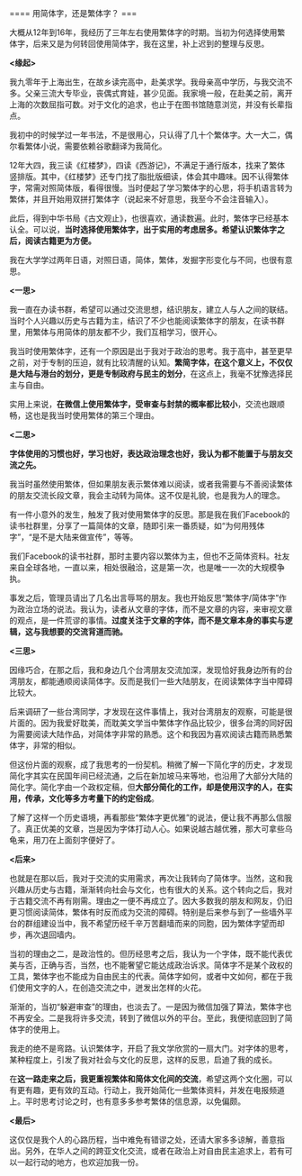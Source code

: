 ==== 用简体字，还是繁体字？ ===

大概从12年到16年，我经历了三年左右使用繁体字的时期。当初为何选择使用繁体字，后来又是为何转回使用简体字，我在这里，补上迟到的整理与反思。

**<缘起>**

我九零年于上海出生，在故乡读完高中，赴美求学。我母亲高中学历，与我交流不多。父亲三流大专毕业，丧偶式育娃，甚少见面。我家境一般，在赴美之前，离开上海的次数屈指可数。对于文化的追求，也止于在图书馆随意浏览，并没有长辈指点。

我初中的时候学过一年书法，不是很用心，只认得了几十个繁体字。大一大二，偶尔看繁体小说，需要依赖谷歌翻译为我简化。

12年大四，我三读《红楼梦》，四读《西游记》，不满足于通行版本，找来了繁体竖排版。其中，《红楼梦》还专门找了脂批版细读，体会其中趣味。因不认得繁体字，常需对照简体版，看得很慢。当时便起了学习繁体字的心思，将手机语言转为繁体，并且开始用双拼打繁体字（说起来不好意思，我至今不会注音输入）。

此后，得到中华书局《古文观止》，也很喜欢，通读数遍。此时，繁体字已经基本认全。可以说，**当时选择使用繁体字，出于实用的考虑居多。希望认识繁体字之后，阅读古籍更为方便。**

我在大学学过两年日语，对照日语，简体，繁体，发掘字形变化与不同，也很有意思。

**<一思>**

我一直在办读书群，希望可以通过交流思想，结识朋友，建立人与人之间的联结。当时个人兴趣以历史与古籍为主，结识了不少也能阅读繁体字的朋友，在读书群里，用繁体与用简体的朋友都不少，我们互相学习，很开心。

我当时使用繁体字，还有一个原因是出于我对于政治的思考。我于高中，甚至更早之前，对于专制的压迫，就有比较清醒的认知。**繁简字体，在这个意义上，不仅仅是大陆与港台的划分，更是专制政府与民主的划分**，在这点上，我毫不犹豫选择民主与自由。

实用上来说，**在微信上使用繁体字，受审查与封禁的概率都比较小**，交流也跟顺畅，这也是我当时使用繁体的第三个理由。

**<二思>**

**字体使用的习惯也好，学习也好，表达政治理念也好，我认为都不能置于与朋友交流之先。**

我当时虽然使用繁体，但如果朋友表示繁体难以阅读，或者我需要与不善阅读繁体的朋友交流长段文章，我会主动转为简体。这不仅是礼貌，也是我为人的理念。

有一件小意外的发生，触发了我对使用繁体字的反思。那是我在我们Facebook的读书社群里，分享了一篇简体的文章，随即引来一番质疑，如“为何用残体字”，“是不是大陆来做宣传”，等等。

我们Facebook的读书社群，那时主要内容以繁体为主，但也不乏简体资料。社友来自全球各地，一直以来，相处很融洽，这是第一次，也是唯一一次的大规模争执。

事发之后，管理员请出了几名出言辱骂的朋友。我也开始反思“繁体字/简体字”作为政治立场的说法。我认为，读者从文章的字体，而不是文章的内容，来审视文章的观点，是一件荒谬的事情。**过度关注于文章的字体，而不是文章本身的事实与逻辑，这与我想要的交流背道而驰。**

**<三****思****>**

因缘巧合，在那之后，我和身边几个台湾朋友交流加深，发现恰好我身边所有的台湾朋友，都能通顺阅读简体字。反而是我们一些大陆朋友，在阅读繁体字当中障碍比较大。

后来调研了一些台湾同学，才发现在这件事情上，我对台湾朋友的观察，可能是很片面的。因为我爱好耽美，而耽美文学当中繁体字作品比较少，很多台湾的同好因为需要阅读大陆作品，对简体字非常的熟悉。这个和我因为喜欢阅读古籍而熟悉繁体字，非常的相似。

但这份片面的观察，成了我思考的一份契机。稍微了解一下简化字的历史，才发现简化字其实在民国年间已经流通，之后在新加坡马来等地，也沿用了大部分大陆的简化字。简化字由一个政权定稿，但**大部分简化的工作，却是使用汉字的人，在实用，传承，文化等多方考量下的约定俗成**。

了解了这样一个历史语境，再看那些“繁体字更优雅”的说法，便让我不再那么信服了。真正优美的文章，岂是因为字体打动人心。如果说越古越优雅，那大可拿些乌龟来，用刀在上面刻字便好了。

**<后来>**

也就是在那以后，我对于交流的实用需求，再次让我转向了简体字。当然，这和我兴趣从历史与古籍，渐渐转向社会与文化，也有很大的关系。这个转向之后，我对于古籍交流不再有刚需。理由之一便不再成立了。因大多数我的朋友和网友，仍旧更习惯阅读简体，繁体有时反而成为交流的障碍。特别是后来参与到了一些墙外平台的群组建设当中，我不希望历经千辛万苦翻墙而来的同胞，因为繁体字望而却步，再次退回墙内。

当初的理由之二，是政治性的。但历经思考之后，我认为一个字体，既不能代表优美与否，正确与否，当然，也不能奢望它能达成政治诉求。简体字不是某个政权的工具，繁体字也不能成为自由民主的代表。简体字如何，或者中文如何，都在于我们使用文字的人，在创造交流之中，迸发出怎样的火花。

渐渐的，当初“躲避审查”的理由，也淡去了。一是因为微信加强了算法，繁体字也不再安全。二是我将许多交流，转到了微信以外的平台。至此，我便彻底回到了简体字的使用上。

我走的绝不是弯路。认识繁体字，开启了我文学欣赏的一扇大门。对字体的思考，某种程度上，引发了我对社会与文化的反思，这样的反思，启迪了我的成长。

在**这一路走来之后，我更重视繁体和简体文化间的交流**，希望这两个文化圈，可以有更有趣，更有效的互动。行动上，我开始简化一些繁体资料，并发在电报频道上。平时思考讨论之时，也有意多多参考繁体的信息源，以免偏颇。

**<最后>**

这仅仅是我个人的心路历程，当中难免有错谬之处，还请大家多多谅解，善意指出。另外，在华人之间的跨亚文化交流，或者在政治上对自由民主追求上，若有可以一起行动的地方，也欢迎加我一份。